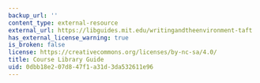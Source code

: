 ```yaml
---
backup_url: ''
content_type: external-resource
external_url: https://libguides.mit.edu/writingandtheenvironment-taft
has_external_license_warning: true
is_broken: false
license: https://creativecommons.org/licenses/by-nc-sa/4.0/
title: Course Library Guide
uid: 0dbb18e2-07d8-47f1-a31d-3da532611e96
---
```

